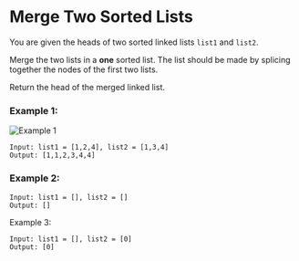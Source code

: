 # Merge Two Sorted Lists
You are given the heads of two sorted linked lists `list1` and `list2`.

Merge the two lists in a **one** sorted list. The list should be made by splicing together the nodes of the first two lists.

Return the head of the merged linked list.

### Example 1:
![Example 1](https://assets.leetcode.com/uploads/2020/10/03/merge_ex1.jpg "Example 1")
```
Input: list1 = [1,2,4], list2 = [1,3,4]  
Output: [1,1,2,3,4,4]
```

### Example 2:
```
Input: list1 = [], list2 = []
Output: []
```

Example 3:
```
Input: list1 = [], list2 = [0]
Output: [0]
```